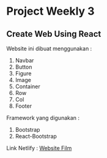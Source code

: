 # Project Weekly 3 

## Create Web Using React

Website ini dibuat menggunakan :
1. Navbar
2. Button
3. Figure
4. Image
5. Container
6. Row
7. Col
8. Footer

Framework yang digunakan :
1. Bootstrap
2. React-Bootstrap

Link Netlify :
[Website Film](https://goflix-react.netlify.com/)
